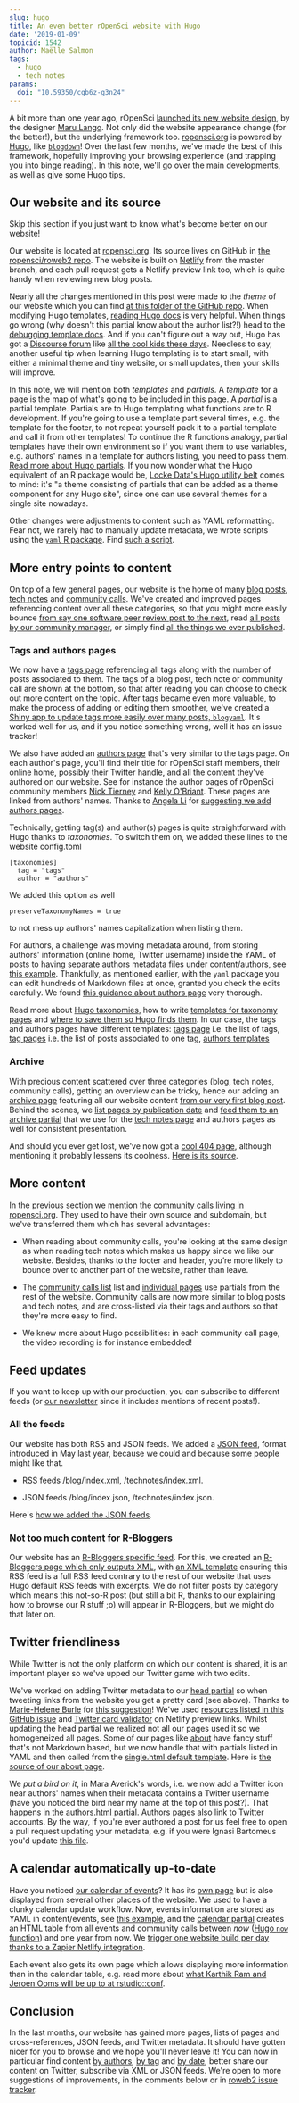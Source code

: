 ```yaml
---
slug: hugo
title: An even better rOpenSci website with Hugo
date: '2019-01-09'
topicid: 1542
author: Maëlle Salmon
tags:
  - hugo
  - tech notes
params:
  doi: "10.59350/cgb6z-g3n24"
---
```


A bit more than one year ago, rOpenSci [launched its new website design](https://twitter.com/rOpenSci/status/925036483383148545), by the designer [Maru Lango](https://www.marulango.com/). Not only did the website appearance change (for the better!), but the underlying framework too. [ropensci.org](https://ropensci.org) is powered by [Hugo](https://gohugo.io/), like [`blogdown`](https://CRAN.R-project.org/package=blogdown)! Over the last few months, we've made the best of this framework, hopefully improving your browsing experience (and trapping you into binge reading). In this note, we'll go over the main developments, as well as give some Hugo tips. 

## Our website and its source

Skip this section if you just want to know what's become better on our website!

Our website is located at [ropensci.org](https://ropensci.org). Its source lives on GitHub in [the ropensci/roweb2 repo](https://github.com/ropensci/roweb2/). The website is built on [Netlify](https://www.netlify.com/) from the master branch, and each pull request gets a Netlify preview link too, which is quite handy when reviewing new blog posts.

Nearly all the changes mentioned in this post were made to the _theme_ of our website which you can find [at this folder of the GitHub repo](https://github.com/ropensci/roweb2/tree/master/themes/ropensci/layouts). When modifying Hugo templates, [reading Hugo docs](https://gohugo.io/documentation/) is very helpful. When things go wrong (why doesn't this partial know about the author list?!) head to the [debugging template docs](https://gohugo.io/templates/template-debugging/). And if you can't figure out a way out, Hugo has got a [Discourse forum](https://discourse.gohugo.io/) like [all the cool kids these days](https://discuss.ropensci.org/). Needless to say, another useful tip when learning Hugo templating is to start small, with either a minimal theme and tiny website, or small updates, then your skills will improve.

In this note, we will mention both _templates_ and _partials_. A _template_ for a page is the map of what's going to be included in this page. A _partial_ is a partial template. Partials are to Hugo templating what functions are to R development. If you're going to use a template part several times, e.g. the template for the footer, to not repeat yourself pack it to a partial template and call it from other templates! To continue the R functions analogy, partial templates have their own environment so if you want them to use variables, e.g. authors' names in a template for authors listing, you need to pass them. [Read more about Hugo partials](https://gohugo.io/templates/partials/). If you now wonder what the Hugo equivalent of an R package would be, [Locke Data's Hugo utility belt](https://github.com/lockedatapublished/hugo-utilitybelt) comes to mind: it's "a theme consisting of partials that can be added as a theme component for any Hugo site", since one can use several themes for a single site nowadays.

Other changes were adjustments to content such as YAML reformatting. Fear not, we rarely had to manually update metadata, we wrote scripts using the [`yaml` R package](https://CRAN.R-project.org/package=yaml). Find [such a script](https://github.com/ropensci/roweb2/issues/197#issuecomment-394264824).

## More entry points to content

On top of a few general pages, our website is the home of many [blog posts](/blog), [tech notes](/technotes) and [community calls](/commcalls). We've created and improved pages referencing content over all these categories, so that you might more easily bounce [from say one software peer review post to the next](/tags/software-peer-review), read [all posts by our community manager](/authors/stefanie-butland), or simply find [all the things we ever published](/archive).

### Tags and authors pages

We now have a [tags page](/tags) referencing all tags along with the number of posts associated to them. The tags of a blog post, tech note or community call are shown at the bottom, so that after reading you can choose to check out more content on the topic. After tags became even more valuable, to make the process of adding or editing them smoother, we've created a [Shiny app to update tags more easily over many posts, `blogyaml`](https://github.com/ropenscilabs/blogyaml). It's worked well for us, and if you notice something wrong, well it has an issue tracker!

We also have added an [authors page](/authors) that's very similar to the tags page. On each author's page, you'll find their title for rOpenSci staff members, their online home, possibly their Twitter handle, and all the content they've authored on our website. See for instance the author pages of rOpenSci community members [Nick Tierney](/authors/nicholas-tierney/) and [Kelly O'Briant](/authors/kelly-obriant/). These pages are linked from authors' names. Thanks to [Angela Li](https://angela-li.github.io/) for [suggesting we add authors pages](https://github.com/ropensci/roweb2/issues/365).

Technically, getting tag(s) and author(s) pages is quite straightforward with Hugo thanks to _taxonomies_. To switch them on, we added these lines to the website config.toml

```
[taxonomies]
  tag = "tags"
  author = "authors"
```

We added this option as well

```
preserveTaxonomyNames = true
```

to not mess up authors' names capitalization when listing them.

For authors, a challenge was moving metadata around, from storing authors' information (online home, Twitter username) inside the YAML of posts to having separate authors metadata files under content/authors, see [this example](https://github.com/ropensci/roweb2/blob/master/content/authors/ignasi-bartomeus/_index.md). Thankfully, as mentioned earlier, with the `yaml` package you can edit hundreds of Markdown files at once, granted you check the edits carefully. We found [this guidance about authors page](https://www.netlify.com/blog/2018/07/24/hugo-tips-how-to-create-author-pages/) very thorough.

Read more about [Hugo taxonomies](https://gohugo.io/content-management/taxonomies/), how to write [templates for taxonomy pages](https://gohugo.io/templates/taxonomy-templates/) and [where to save them so Hugo finds them](https://gohugo.io/templates/lookup-order/#examples-layout-lookup-for-taxonomy-list-pages). In our case, the tags and authors pages have different templates: [tags page](https://github.com/ropensci/roweb2/blob/master/themes/ropensci/layouts/_default/terms.html) i.e. the list of tags, [tag pages](https://github.com/ropensci/roweb2/blob/master/themes/ropensci/layouts/taxonomy/tag.html) i.e. the list of posts associated to one tag, [authors templates](https://github.com/ropensci/roweb2/tree/master/themes/ropensci/layouts/authors)

### Archive

With precious content scattered over three categories (blog, tech notes, community calls), getting an overview can be tricky, hence our adding an [archive page](/archive) featuring all our website content [from our very first blog post](/blog/2012/11/26/is-invasive/). Behind the scenes, we [list pages by publication date](https://github.com/ropensci/roweb2/blob/master/themes/ropensci/layouts/_default/single.html#L29) and [feed them to an archive partial](https://github.com/ropensci/roweb2/blob/master/themes/ropensci/layouts/partials/archive.html) that we use for the [tech notes page](/technotes) and authors pages as well for consistent presentation.

And should you ever get lost, we've now got a [cool 404 page](/404), although mentioning it probably lessens its coolness. [Here is its source](https://github.com/ropensci/roweb2/blob/master/themes/ropensci/layouts/404.html).

## More content

In the previous section we mention the [community calls living in ropensci.org](/commcalls). They used to have their own source and subdomain, but we've transferred them which has several advantages:

* When reading about community calls, you're looking at the same design as when reading tech notes which makes us happy since we like our website. Besides, thanks to the footer and header, you’re more likely to bounce over to another part of the website, rather than leave. 

* The [community calls list](/commcalls) list and [individual pages](/commcalls/2018-12-18/) use partials from the rest of the website. Community calls are now more similar to blog posts and tech notes, and are cross-listed via their tags and authors so that they're more easy to find.

* We knew more about Hugo possibilities: in each community call page, the video recording is for instance embedded!

## Feed updates

If you want to keep up with our production, you can subscribe to different feeds (or [our newsletter](https://news.ropensci.org/) since it includes mentions of recent posts!).

### All the feeds

Our website has both RSS and JSON feeds. We added a [JSON feed](https://jsonfeed.org/), format introduced in May last year, because we could and because some people might like that. 

* RSS feeds /blog/index.xml, /technotes/index.xml.

* JSON feeds /blog/index.json, /technotes/index.json.

Here's [how we added the JSON feeds](https://github.com/ropensci/roweb2/pull/315).

### Not too much content for R-Bloggers

Our website has an [R-Bloggers specific feed](/rbloggers/index.xml). For this, we created an [R-Bloggers page which only outputs XML](https://github.com/ropensci/roweb2/blob/master/content/rbloggers/_index.md), with [an XML template](https://github.com/ropensci/roweb2/blob/master/themes/ropensci/layouts/rbloggers/rss.xml) ensuring this RSS feed is a full RSS feed contrary to the rest of our website that uses Hugo default RSS feeds with excerpts. We do not filter posts by category which means this not-so-R post (but still a bit R, thanks to our explaining how to browse our R stuff ;o) will appear in R-Bloggers, but we might do that later on.

## Twitter friendliness

While Twitter is not the only platform on which our content is shared, it is an important player so we've upped our Twitter game with two edits.

We've worked on adding Twitter metadata to our [head partial](https://github.com/ropensci/roweb2/blob/master/themes/ropensci/layouts/partials/head.html) so when tweeting links from the website you get a pretty card (see above). Thanks to [Marie-Helene Burle](https://marie-helene-burle.netlify.com/) for [this suggestion](https://discuss.ropensci.org/t/suggestion-improve-visual-appeal-of-ropensci-blog-pages-and-make-them-easy-to-post-on-twitter-with-an-appealing-image/1391/2)! We've used [resources listed in this GitHub issue](https://github.com/ropensci/roweb2/issues/290#issue-367542204) and [Twitter card validator](https://cards-dev.twitter.com/validator) on Netlify preview links. Whilst updating the head partial we realized not all our pages used it so we homogeneized all pages. Some of our pages like [about](/about) have fancy stuff that's not Markdown based, but we now handle that with partials listed in YAML and then called from the [single.html default template](https://github.com/ropensci/roweb2/blob/master/themes/ropensci/layouts/_default/single.html). Here is [the source of our about page](https://github.com/ropensci/roweb2/blob/master/content/about.md).

We _put a bird on it_, in Mara Averick's words, i.e. we now add a Twitter icon near authors' names when their metadata contains a Twitter username (have you noticed the bird near my name at the top of this post?). That happens [in the authors.html partial](https://github.com/ropensci/roweb2/blob/master/themes/ropensci/layouts/partials/authors.html). Authors pages also link to Twitter accounts. By the way, if you're ever authored a post for us feel free to open a pull request updating your metadata, e.g. if you were Ignasi Bartomeus you'd update [this file](https://github.com/ropensci/roweb2/blob/master/content/authors/ignasi-bartomeus/_index.md).

## A calendar automatically up-to-date

Have you noticed [our calendar of events](/events)? It has its [own page](/events) but is also displayed from several other places of the website. We used to have a clunky calendar update workflow. Now, events information are stored as YAML in content/events, see [this example](https://github.com/ropensci/roweb2/blob/master/content/events/2019-01-15-rstudioconf.md), and the [calendar partial](https://github.com/ropensci/roweb2/blob/master/themes/ropensci/layouts/partials/calendar.html) creates an HTML table from all events and community calls between _now_ ([Hugo `now` function](https://gohugo.io/functions/now/)) and one year from now. We [trigger one website build per day thanks to a Zapier Netlify integration](https://zapier.com/apps/netlify/integrations). 

Each event also gets its own page which allows displaying more information than in the calendar table, e.g. read more about [what Karthik Ram and Jeroen Ooms will be up to at rstudio::conf](/events/2019-01-15-rstudioconf/).

## Conclusion

In the last months, our website has gained more pages, lists of pages and cross-references, JSON feeds, and Twitter metadata. It should have gotten nicer for you to browse and we hope you'll never leave it! You can now in particular find content [by authors](/authors/), [by tag](/tags/) and [by date](/archive/), better share our content on Twitter, subscribe via XML or JSON feeds. We're open to more suggestions of improvements, in the comments below or in [roweb2 issue tracker](https://github.com/ropensci/roweb2/).
